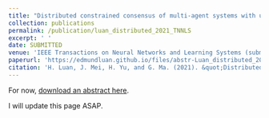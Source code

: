 ```yaml
---
title: "Distributed constrained consensus of multi-agent systems with uncertainties and disturbances under switching directed graphs"
collection: publications
permalink: /publication/luan_distributed_2021_TNNLS
excerpt: ' '
date: SUBMITTED
venue: 'IEEE Transactions on Neural Networks and Learning Systems (submitted)'
paperurl: 'https://edmundluan.github.io/files/abstr-Luan_distributed_2021_TNNLS.pdf'
citation: 'H. Luan, J. Mei, H. Yu, and G. Ma. (2021). &quot;Distributed constrained consensus of multi-agent systems with uncertainties and disturbances under switching directed graphs.&quot; <i>IEEE Transactions on Neural Networks and Learning Systems (submitted)</i>.'
---
```



For now, [download an abstract here](https://edmundluan.github.io/files/abstr-Luan_distributed_2021_TNNLS.pdf). 

I will update this page ASAP. 

<!--

Recommended citation: H. Luan, J. Mei, H. Yu, and G. Ma. (2021). &quot;Distributed constrained consensus of multi-agent systems with uncertainties and disturbances under switching directed graphs.&quot; <i>IEEE Transactions on Neural Networks and Learning Systems (submitted)</i>. 

-->
